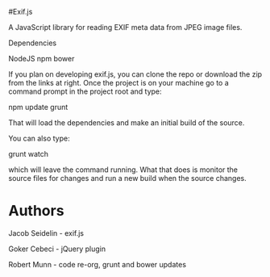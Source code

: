 #Exif.js

A JavaScript library for reading EXIF meta data from JPEG image files.

Dependencies

NodeJS
npm
bower

If you plan on developing exif.js, you can clone the repo or download the zip from the links at right. Once the project is on your machine go to a command prompt in the project root and type:

npm update
grunt

That will load the dependencies and make an initial build of the source.

You can also type:

grunt watch

which will leave the command running. What that does is monitor the source files for changes and run a new build when the source changes.

Authors
=======

Jacob Seidelin - exif.js

Goker Cebeci - jQuery plugin

Robert Munn - code re-org, grunt and bower updates